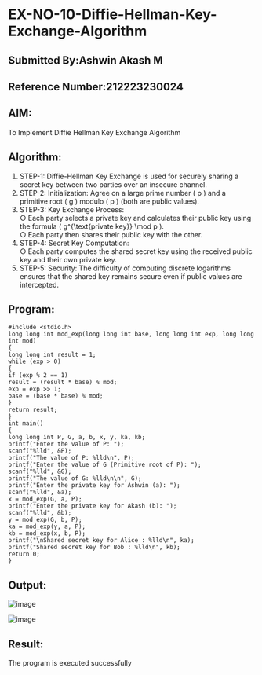 # EX-NO-10-Diffie-Hellman-Key-Exchange-Algorithm
## Submitted By:Ashwin Akash M
## Reference Number:212223230024
## AIM:
To Implement Diffie Hellman Key Exchange Algorithm 

## Algorithm:
1. STEP-1:
Diffie-Hellman Key Exchange is used for securely sharing a secret key
between two parties over an insecure channel.
2. STEP-2:
Initialization: Agree on a large prime number ( p ) and a primitive root ( g )
modulo ( p ) (both are public values).
3. STEP-3:
Key Exchange Process:<br>
○ Each party selects a private key and calculates their public key using
the formula ( g^{\text{private key}} \mod p ).<br>
○ Each party then shares their public key with the other.
4. STEP-4:
Secret Key Computation:<br>
○ Each party computes the shared secret key using the received public
key and their own private key.
5. STEP-5:
Security: The difficulty of computing discrete logarithms ensures that the
shared key remains secure even if public values are intercepted.

## Program:
```
#include <stdio.h>
long long int mod_exp(long long int base, long long int exp, long long int mod)
{
long long int result = 1;
while (exp > 0)
{
if (exp % 2 == 1)
result = (result * base) % mod;
exp = exp >> 1;
base = (base * base) % mod;
}
return result;
}
int main()
{
long long int P, G, a, b, x, y, ka, kb;
printf("Enter the value of P: ");
scanf("%lld", &P);
printf("The value of P: %lld\n", P);
printf("Enter the value of G (Primitive root of P): ");
scanf("%lld", &G);
printf("The value of G: %lld\n\n", G);
printf("Enter the private key for Ashwin (a): ");
scanf("%lld", &a);
x = mod_exp(G, a, P);
printf("Enter the private key for Akash (b): ");
scanf("%lld", &b);
y = mod_exp(G, b, P);
ka = mod_exp(y, a, P);
kb = mod_exp(x, b, P);
printf("\nShared secret key for Alice : %lld\n", ka);
printf("Shared secret key for Bob : %lld\n", kb);
return 0;
}
```


## Output:
![image](https://github.com/user-attachments/assets/88a931e3-8e44-42e3-8a11-6bc4d8d5b06d)

![image](https://github.com/user-attachments/assets/dbd229bf-dcf3-4477-b4ac-047e86dc1045)


## Result:
  The program is executed successfully

